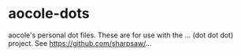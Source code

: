 aocole-dots
===========

aocole's personal dot files. These are for use with the ... (dot dot dot) project. See https://github.com/sharpsaw/...

